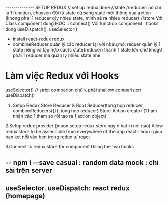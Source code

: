 -------------- SETUP REDUX
// set up redux done
//state
//reducer: nó chỉ lá 1 function, chuysen đổi từ state cũ sang state mới thông qua action (khong phai 1 reducer qly nhieu state, minh sẽ ra nhieu reducer)
//store
Với Class component dùng HOC :: connect()
Với function component : hooks dùng useDispatch(), useSelector()

- install react-redux redux
- combineReducer quản lý các reducer lại với nhau,mõi reduer quản lý 1 state riêng và tập hợp cac1c state(reducer) thành 1 state lớn
  chứ khog6 phải 1 reducer mà quản ly nhiều state nhé

# Làm việc Redux với Hooks

useSelector() // strict comparion chứ k phải shallow comparision
useDispatch()

1. Setup Redux Store
   Reducer & Root Reducer(tong họp reducer, combineReducers({}): tong hop reducer)
   Store
   Action creator (1 hảm nhận vào 1 tham so rồi tạo ra 1 action object)

2.Setup redux provider (muon setup redux store này o bat ki noi nao)
Allow redux store to be asseccible from everywhere of the app
react-redux: giup ban ket nối vào ben trong redux từ react

3.Connect to redux store for component
Using the two hooks

## -- npm i --save casual : random data mock : chỉ sài trên server

## useSelector. useDispatch: react redux (homepage)
